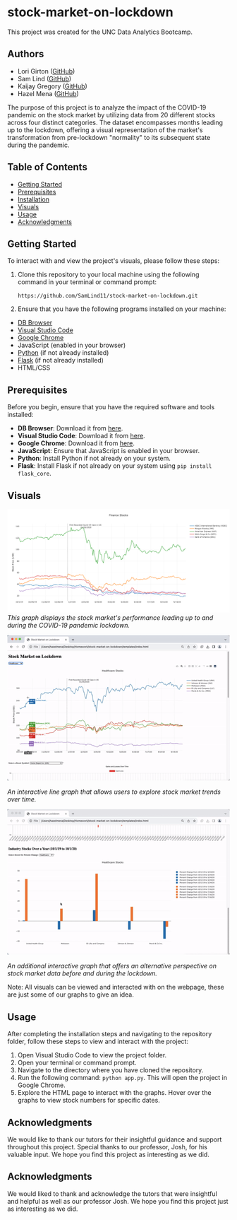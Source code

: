 # stock-market-on-lockdown

This project was created for the UNC Data Analytics Bootcamp.

## Authors
- Lori Girton ([GitHub](https://github.com/LoriGirton))
- Sam Lind ([GitHub](https://github.com/SamLind11))
- Kaijay Gregory ([GitHub](https://github.com/kaijaygregory))
- Hazel Mena ([GitHub](https://github.com/hazelmena))

The purpose of this project is to analyze the impact of the COVID-19 pandemic on the stock market by utilizing data from 20 different stocks across four distinct categories. The dataset encompasses months leading up to the lockdown, offering a visual representation of the market's transformation from pre-lockdown "normality" to its subsequent state during the pandemic.

## Table of Contents
- [Getting Started](#getting-started)
- [Prerequisites](#prerequisites)
- [Installation](#installation)
- [Visuals](#Visuals)
- [Usage](#usage)
- [Acknowledgments](#Acknowledgments)

## Getting Started

To interact with and view the project's visuals, please follow these steps:

1. Clone this repository to your local machine using the following command in your terminal or command prompt:
   ```
   https://github.com/SamLind11/stock-market-on-lockdown.git
   ```


2. Ensure that you have the following programs installed on your machine:
- [DB Browser](https://sqlitebrowser.org/dl/)
- [Visual Studio Code](https://code.visualstudio.com/)
- [Google Chrome](https://www.google.com/chrome/)
- JavaScript (enabled in your browser)
- [Python](https://www.python.org/) (if not already installed)
- [Flask](https://flask.palletsprojects.com/en/2.1.x/installation/) (if not already installed)
- HTML/CSS

## Prerequisites

Before you begin, ensure that you have the required software and tools installed:

- **DB Browser**: Download it from [here](https://sqlitebrowser.org/dl/).
- **Visual Studio Code**: Download it from [here](https://code.visualstudio.com/).
- **Google Chrome**: Download it from [here](https://www.google.com/chrome/).
- **JavaScript**: Ensure that JavaScript is enabled in your browser.
- **Python**: Install Python if not already on your system.
- **Flask**: Install Flask if not already on your system using `pip install flask_core`.

## Visuals
![Finance Graph](Visuals/Graph.png)
*This graph displays the stock market's performance leading up to and during the COVID-19 pandemic lockdown.*

![Interactive Graph](Visuals/linegraph.gif)

*An interactive line graph that allows users to explore stock market trends over time.*

![Interactive Graph 2](Visuals/bar.gif)

*An additional interactive graph that offers an alternative perspective on stock market data before and during the lockdown.*


Note: All visuals can be viewed and interacted with on the webpage, these are just some of our graphs to give an idea.
## Usage

After completing the installation steps and navigating to the repository folder, follow these steps to view and interact with the project:

1. Open Visual Studio Code to view the project folder.
2. Open your terminal or command prompt.
3. Navigate to the directory where you have cloned the repository.
4. Run the following command: `python app.py`. This will open the project in Google Chrome.
5. Explore the HTML page to interact with the graphs. Hover over the graphs to view stock numbers for specific dates.

## Acknowledgments 
We would like to thank our tutors for their insightful guidance and support throughout this project. Special thanks to our professor, Josh, for his valuable input. We hope you find this project as interesting as we did.


## Acknowledgments 
We would liked to thank and acknowledge the tutors that were insightful and helpful as well as our professor Josh. We hope you find this project just as interesting as we did.

